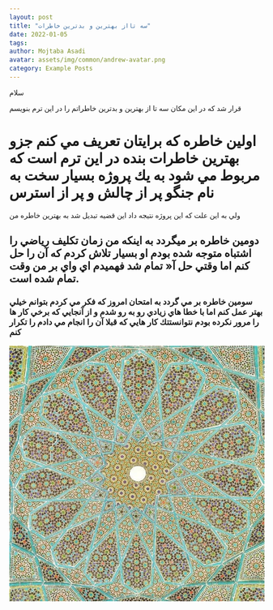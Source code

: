 ```yaml
---
layout: post
title: "سه تااز بهترين و بدترين خاطرات"
date: 2022-01-05
tags:
author: Mojtaba Asadi
avatar: assets/img/common/andrew-avatar.png
category: Example Posts
---
```

<p>سلام</p>
قرار شد كه در اين مكان سه تا از بهترين و بدترين خاطراتم را در اين ترم بنويسم
<h1>اولين خاطره كه برايتان تعريف مي كنم جزو بهترين خاطرات بنده در اين ترم است 
كه مربوط مي شود به يك پروژه بسيار سخت به نام جنگو
پر از چالش و پر از استرس
</h1>ولي به اين علت كه اين پروژه نتيجه داد اين قضيه تبديل شد به بهترين خاطره من
<h2>دومين خاطره بر ميگردد به اينكه من زمان تكليف رياضي را اشتباه متوجه شده بودم او بسيار تلاش كردم كه آن را حل كنم اما وقتي حل آ« تمام شد فهميدم اي واي بر من وقت تمام شده است.</h2>

<h3>سومين خاطره بر مي گردد به امتحان امروز كه فكر مي كردم بتوانم خيلي بهتر عمل كنم اما
با خطا هاي زيادي رو به رو شدم و از آنجايي كه برخي كار ها را مرور نكرده بودم نتوانستتك كار هايي كه قبلا آن را انجام مي دادم را تكرار كنم</h3>


<img src="assets/myprofile1.png">